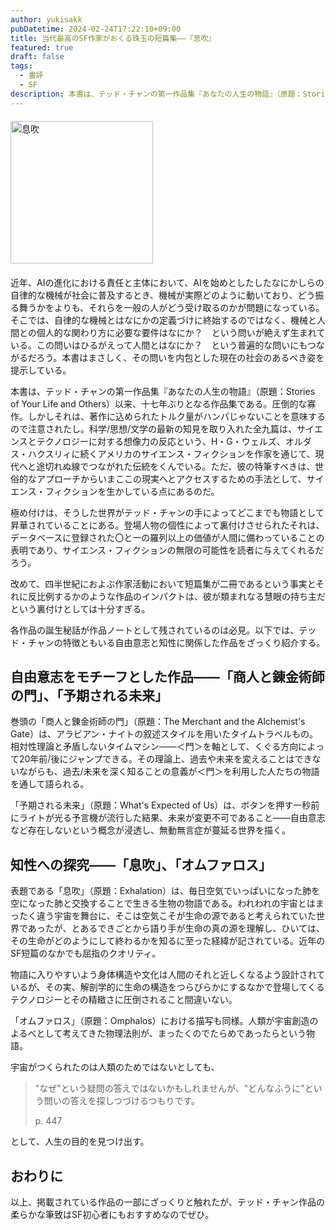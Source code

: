 ```yaml
---
author: yukisakk
pubDatetime: 2024-02-24T17:22:10+09:00
title: 当代最高のSF作家がおくる珠玉の短篇集——『息吹』
featured: true
draft: false
tags:
  - 書評
  - SF
description: 本書は、テッド・チャンの第一作品集『あなたの人生の物語』（原題：Stories of Your Life and Others）以来、十七年ぶりとなる作品集である。
---
```


<div style="margin: 20px 0">
<a href="https://www.amazon.co.jp/dp/4150124159/ref=nosim?tag=revbooks084-22" class="inline-block" style="margin: 0; padding: 0; border-width: 0;">     
<img src="https://images-na.ssl-images-amazon.com/images/P/4150124159.09.LZZZZZZZ.jpg" alt="息吹" style="width: 228px; height: auto; border-radius: 0; margin: 0; padding: 0;"> 
</a>
</div>

近年、AIの進化における責任と主体において、AIを始めとしたしたなにかしらの自律的な機械が社会に普及するとき、機械が実際どのように動いており、どう振る舞うかをよりも、それらを一般の人がどう受け取るのかが問題になっている。そこでは、自律的な機械とはなにかの定義づけに終始するのではなく、機械と人間との個人的な関わり方に必要な要件はなにか？　という問いが絶えず生まれている。この問いはひるがえって人間とはなにか？　という普遍的な問いにもつながるだろう。本書はまさしく、その問いを内包とした現在の社会のあるべき姿を提示している。

本書は、テッド・チャンの第一作品集『あなたの人生の物語』（原題：Stories of Your Life and Others）以来、十七年ぶりとなる作品集である。圧倒的な寡作。しかしそれは、著作に込められたトルク量がハンパじゃないことを意味するので注意されたし。科学/思想/文学の最新の知見を取り入れた全九篇は、サイエンスとテクノロジーに対する想像力の反応という、H・G・ウェルズ、オルダス・ハクスリィに続くアメリカのサイエンス・フィクションを作家を通じて、現代へと途切れぬ線でつながれた伝統をくんでいる。ただ、彼の特筆すべきは、世俗的なアプローチからいまここの現実へとアクセスするための手法として、サイエンス・フィクションを生かしている点にあるのだ。

極め付けは、そうした世界がテッド・チャンの手によってどこまでも物語として昇華されていることにある。登場人物の個性によって裏付けさせられたそれは、データベースに登録された〇と一の羅列以上の価値が人間に備わっていることの表明であり、サイエンス・フィクションの無限の可能性を読者に与えてくれるだろう。

改めて、四半世紀におよぶ作家活動において短篇集が二冊であるという事実とそれに反比例するかのような作品のインパクトは、彼が類まれなる慧眼の持ち主だという裏付けとしては十分すぎる。

各作品の誕生秘話が作品ノートとして残されているのは必見。以下では、テッド・チャンの特徴ともいる自由意志と知性に関係した作品をざっくり紹介する。

## 自由意志をモチーフとした作品——「商人と錬金術師の門」、「予期される未来」

巻頭の「商人と錬金術師の門」（原題：The Merchant and the Alchemist's Gate）は、アラビアン・ナイトの叙述スタイルを用いたタイムトラベルもの。相対性理論と矛盾しないタイムマシン——＜門＞を軸として、くぐる方向によって20年前/後にジャンプできる。その理論上、過去や未来を変えることはできないながらも、過去/未来を深く知ることの意義が＜門＞を利用した人たちの物語を通して語られる。

「予期される未来」（原題：What's Expected of Us）は、ボタンを押す一秒前にライトが光る予言機が流行した結果、未来が変更不可であること——自由意志など存在しないという概念が浸透し、無動無言症が蔓延る世界を描く。

## 知性への探究——「息吹」、「オムファロス」

表題である「息吹」（原題：Exhalation）は、毎日空気でいっぱいになった肺を空になった肺と交換することで生きる生物の物語である。われわれの宇宙とはまったく違う宇宙を舞台に、そこは空気こそが生命の源であると考えられていた世界であったが、とあるできごとから語り手が生命の真の源を理解し、ひいては、その生命がどのようにして終わるかを知るに至った経緯が記されている。近年のSF短篇のなかでも屈指のクオリティ。

物語に入りやすいよう身体構造や文化は人間のそれと近しくなるよう設計されているが、その実、解剖学的に生命の構造をつらびらかにするなかで登場してくるテクノロジーとその精緻さに圧倒されること間違いない。

「オムファロス」（原題：Omphalos）における描写も同様。人類が宇宙創造のよるべとして考えてきた物理法則が、まったくのでたらめであったらという物語。

宇宙がつくられたのは人類のためではないとしても、

> "なぜ"という疑問の答えではないかもしれませんが、"どんなふうに"という問いの答えを探しつづけるつもりです。
>
> p. 447

として、人生の目的を見つけ出す。

## おわりに

以上、掲載されている作品の一部にざっくりと触れたが、テッド・チャン作品の柔らかな筆致はSF初心者にもおすすめなのでぜひ。
